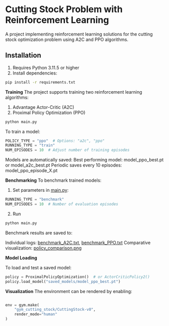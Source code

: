 # Cutting Stock Problem with Reinforcement Learning

A project implementing reinforcement learning solutions for the cutting stock optimization problem using A2C and PPO algorithms.

## Installation

1. Requires Python 3.11.5 or higher
2. Install dependencies:
```bash
pip install -r requirements.txt
```
**Training**
The project supports training two reinforcement learning algorithms:

1. Advantage Actor-Critic (A2C)
2. Proximal Policy Optimization (PPO)
```bash
python main.py
```
To train a model:
```python
POLICY_TYPE = "ppo"  # Options: "a2c", "ppo"
RUNNING_TYPE = "train"
NUM_EPISODES = 10  # Adjust number of training episodes
```
Models are automatically saved:
Best performing model: model_ppo_best.pt or model_a2c_best.pt
Periodic saves every 10 episodes: model_ppo_episode_X.pt

**Benchmarking**
To benchmark trained models:

1. Set parameters in [main.py](main.py):

```python
RUNNING_TYPE = "benchmark"
NUM_EPISODES = 10  # Number of evaluation episodes
```
2. Run
```bash
python main.py
```
Benchmark results are saved to:

Individual logs: [benchmark_A2C.txt](benchmark_A2C.txt), [benchmark_PPO.txt](benchmark_PPO.txt)
Comparative visualization: [policy_comparison.png](policy_comparison.png)

**Model Loading**

To load and test a saved model:

```python
policy = ProximalPolicyOptimization()  # or ActorCriticPolicy2()
policy.load_model("saved_models/model_ppo_best.pt")
```
**Visualization**
The environment can be rendered by enabling:
```python

env = gym.make(
    "gym_cutting_stock/CuttingStock-v0",
    render_mode="human"
)
```

